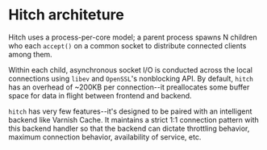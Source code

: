 # Hitch architeture

Hitch uses a process-per-core model; a parent process spawns N children who
each `accept()` on a common socket to distribute connected clients among them.

Within each child, asynchronous socket I/O is conducted across the local
connections using `libev` and `OpenSSL`'s nonblocking API. By default,
`hitch` has an overhead of ~200KB per connection--it preallocates
some buffer space for data in flight between frontend and backend.

`hitch` has very few features--it's designed to be paired with an intelligent
backend like Varnish Cache. It maintains a strict 1:1 connection pattern
with this backend handler so that the backend can dictate throttling behavior,
maximum connection behavior, availability of service, etc.


